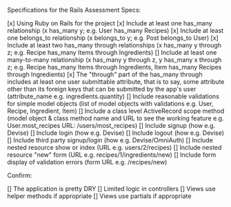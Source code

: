 Specifications for the Rails Assessment
Specs:

[x] Using Ruby on Rails for the project
[x] Include at least one has_many relationship (x has_many y; e.g. User has_many Recipes)
[x] Include at least one belongs_to relationship (x belongs_to y; e.g. Post belongs_to User)
[x] Include at least two has_many through relationships (x has_many y through z; e.g. Recipe has_many Items through      Ingredients)
[] Include at least one many-to-many relationship (x has_many y through z, y has_many x through z; e.g. Recipe          has_many Items through Ingredients, Item has_many Recipes through Ingredients)
[x] The "through" part of the has_many through includes at least one user submittable attribute, that is to say, some    attribute other than its foreign keys that can be submitted by the app's user (attribute_name e.g.                   ingredients.quantity)
[] Include reasonable validations for simple model objects (list of model objects with validations e.g. User, Recipe,   Ingredient, Item)
[] Include a class level ActiveRecord scope method (model object & class method name and URL to see the working         feature e.g. User.most_recipes URL: /users/most_recipes)
[] Include signup (how e.g. Devise)
[] Include login (how e.g. Devise)
[] Include logout (how e.g. Devise)
[] Include third party signup/login (how e.g. Devise/OmniAuth)
[] Include nested resource show or index (URL e.g. users/2/recipes)
[] Include nested resource "new" form (URL e.g. recipes/1/ingredients/new)
[] Include form display of validation errors (form URL e.g. /recipes/new)

Confirm:

[] The application is pretty DRY
[] Limited logic in controllers
[] Views use helper methods if appropriate
[] Views use partials if appropriate